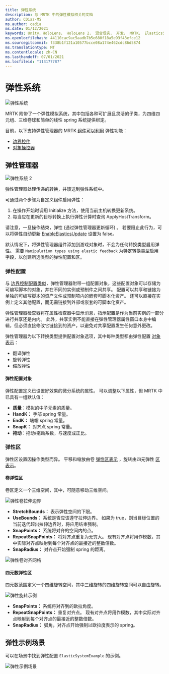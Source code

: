 ```yaml
---
title: 弹性系统
description: 与 MRTK 中的弹性模拟相关的文档
author: CDiaz-MS
ms.author: cadia
ms.date: 01/12/2021
keywords: Unity，HoloLens， HoloLens 2， 混合现实， 开发， MRTK， ElasticsSystem，
ms.openlocfilehash: 44110cac9ac5aadb7b5e680f18a5e93f43efce12
ms.sourcegitcommit: f338b1f121a10577bcce08a174e462cdc86d5874
ms.translationtype: MT
ms.contentlocale: zh-CN
ms.lasthandoff: 07/01/2021
ms.locfileid: "113177787"
---
```

# <a name="elastic-system"></a>弹性系统

![弹性系统](../images/elastics/Elastics_Main1.gif)

MRTK 附带了一个弹性模拟系统，其中包括各种可扩展且灵活的子类，为四维四元组、三维卷球和简单的线性 spring 系统提供绑定。

目前，以下支持弹性管理器的 MRTK [组件可以利用](xref:Microsoft.MixedReality.Toolkit.Experimental.Physics.ElasticsManager) 弹性功能：

- [边界控件](../ux-building-blocks/bounds-control.md)
- [对象操控器](../ux-building-blocks/object-manipulator.md)

## <a name="elastics-manager"></a>弹性管理器

![弹性系统 2](../images/elastics/Elastics_Main.gif)

弹性管理器处理传递的转换，并馈送到弹性系统中。

可通过两个步骤为自定义组件启用弹性：

1. 在操作开始时调用 Initialize 方法，使用当前主机转换更新系统。
1. 每当应在更新的目标转换上执行弹性计算时查询 ApplyHostTransform。

请注意，一旦操作结束，弹性 (通过弹性管理器更新循环) 。 若要阻止此行为，可以将弹性自动更新 [EnableElasticsUpdate](xref:Microsoft.MixedReality.Toolkit.Experimental.Physics.ElasticsManager.EnableElasticsUpdate) 设置为 false。

默认情况下，将弹性管理器组件添加到游戏对象时，不会为任何转换类型启用弹性。
需要 `Manipulation types using elastic feedback` 为特定转换类型启用 字段，以创建所选类型的弹性配置和区。

### <a name="elastics-configurations"></a>弹性配置

与 [边界控制配置类似](../ux-building-blocks/bounds-control.md#configuration-objects)，弹性管理器附带一组配置对象，这些配置对象可以存储为可编写脚本的对象，并在不同的实例或预制件之间共享。 配置可以共享和链接为单独的可编写脚本的资产文件或预制项内的嵌套可脚本化资产。 还可以直接在实例上定义其他配置，而无需链接到外部或嵌套的可脚本化资产。

弹性管理器检查器将在属性检查器中显示消息，指示配置是作为当前实例的一部分进行共享还是内内。 此外，共享实例不能直接在弹性管理器属性窗口本身中编辑，但必须直接修改它链接到的资产，以避免对共享配置发生任何意外更改。

弹性管理器为以下转换类型提供配置对象选项，其中每种类型都由弹性配置 [对象表示](#elastic-configuration-object)：

- 翻译弹性
- 旋转弹性
- 缩放弹性

#### <a name="elastic-configuration-object"></a>弹性配置对象

弹性配置定义已设置好效果的微分系统的属性。
可以调整以下属性，但 MRTK 中已具有一组默认值：

- **质量**：模拟的中子元素的质量。
- **HandK：** 手部 spring 常量。
- **EndK：** 端帽 spring 常量。
- **SnapK：** 对齐点 spring 常量。
- **拖动**：拖动/拖动系数，与速度成正比。

### <a name="elastics-extents"></a>弹性区

弹性区设置因操作类型而异。 平移和缩放由卷 [弹性区表示](#volume-elastic-extent) ，旋转由四元弹性 [区 表示](#quaternion-elastic-extent)。

#### <a name="volume-elastic-extent"></a>卷弹性区

卷区定义一个三维空间，其中，可随意移动三维空间。

![弹性卷拉伸边界](../images/elastics/Elastics_Volume_Bounds.gif)

- **StretchBounds：** 表示弹性空间的下限。
- **UseBounds：** 系统是否应该遵守拉伸边界。 如果为 true，则当目标位置的当前迭代超出拉伸边界时，将应用结束强制。
- **SnapPoints：** 系统将对齐的空间内的点。
- **RepeatSnapPoints：** 将对齐点重复为无穷大。 现有对齐点将用作模数，其中实际对齐点映射到每个对齐点的最接近的整数倍数。
- **SnapRadius：** 对齐点开始强制 spring 的距离。

![弹性卷对齐网格](../images/elastics/Elastics_Volume_Snap.gif)

#### <a name="quaternion-elastic-extent"></a>四元数弹性区

四元数范围定义一个四维旋转空间，其中三维旋转的四维旋转空间可以自由旋转。

![弹性旋转示例](../images/elastics/Elastics_Rotation.gif)

- **SnapPoints：** 系统将对齐到的欧拉角度。
- **RepeatSnapPoints：** 重复对齐点。 现有对齐点将用作模数，其中实际对齐点映射到每个对齐点的最接近的整数倍数。
- **SnapRadius：** 弧角，对齐点开始强制以欧拉度表示的 spring。

## <a name="elastics-example-scene"></a>弹性示例场景

可以在场景中找到弹性配置 `ElasticSystemExample` 的示例。

![弹性示例场景](../images/elastics/Elastics_Example_Scene.png)
